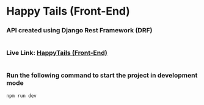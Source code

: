 # Happy Tails (Front-End)

### API created using Django Rest Framework (DRF)

#

### Live Link: [HappyTails (Front-End)](https://clinquant-churros.netlify.app/)

#

### Run the following command to start the project in development mode

`npm run dev `

